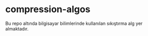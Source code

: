 # compression-algos
Bu repo altında bilgisayar bilimlerinde kullanılan sıkıştırma alg yer almaktadır.
